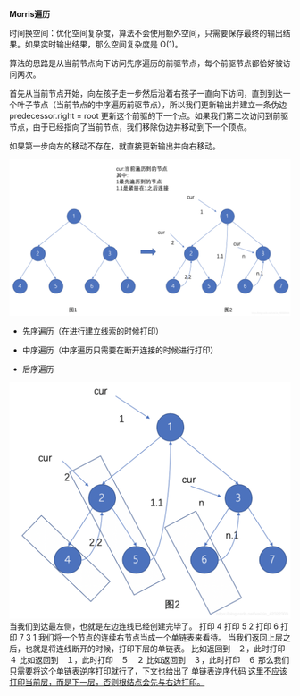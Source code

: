 **Morris遍历**

时间换空间：优化空间复杂度，算法不会使用额外空间，只需要保存最终的输出结果。如果实时输出结果，那么空间复杂度是 O(1)。

算法的思路是从当前节点向下访问先序遍历的前驱节点，每个前驱节点都恰好被访问两次。

首先从当前节点开始，向左孩子走一步然后沿着右孩子一直向下访问，直到到达一个叶子节点（当前节点的中序遍历前驱节点），所以我们更新输出并建立一条伪边 predecessor.right = root 更新这个前驱的下一个点。如果我们第二次访问到前驱节点，由于已经指向了当前节点，我们移除伪边并移动到下一个顶点。

如果第一步向左的移动不存在，就直接更新输出并向右移动。

![avatar](/imgs/morris.png)

- 先序遍历（在进行建立线索的时候打印）

- 中序遍历（中序遍历只需要在断开连接的时候进行打印）

- 后序遍历

![avatar](/imgs/postMorris.png)
当我们到达最左侧，也就是左边连线已经创建完毕了。
打印 4
打印 5 2
打印 6
打印 7 3 1
我们将一个节点的连续右节点当成一个单链表来看待。
当我们返回上层之后，也就是将连线断开的时候，打印下层的单链表。
比如返回到　２，此时打印　４
比如返回到　１，此时打印　５　２
比如返回到　３，此时打印　６
那么我们只需要将这个单链表逆序打印就行了，下文也给出了 单链表逆序代码
<u>这里不应该打印当前层，而是下一层，否则根结点会先与右边打印。</u>
